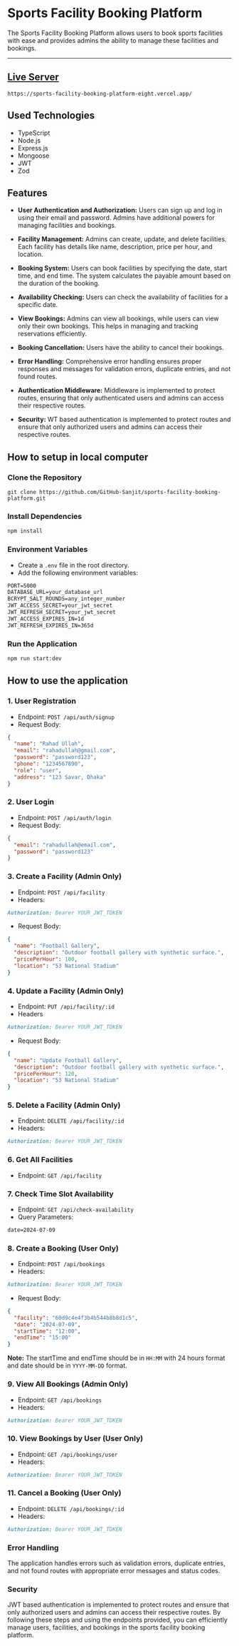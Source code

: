 # Sports Facility Booking Platform

The Sports Facility Booking Platform allows users to book sports facilities with ease and provides admins the ability to manage these facilities and bookings.

---

## [Live Server](https://sports-facility-booking-platform-eight.vercel.app/)

```console
https://sports-facility-booking-platform-eight.vercel.app/

```

## Used Technologies

- TypeScript
- Node.js
- Express.js
- Mongoose
- JWT
- Zod

## Features

- **User Authentication and Authorization:**
  Users can sign up and log in using their email and password. Admins have additional powers for managing facilities and bookings.

- **Facility Management:**
  Admins can create, update, and delete facilities. Each facility has details like name, description, price per hour, and location.

- **Booking System:**
  Users can book facilities by specifying the date, start time, and end time. The system calculates the payable amount based on the duration of the booking.

- **Availability Checking:**
  Users can check the availability of facilities for a specific date.

- **View Bookings:**
  Admins can view all bookings, while users can view only their own bookings. This helps in managing and tracking reservations efficiently.

- **Booking Cancellation:**
  Users have the ability to cancel their bookings.

- **Error Handling:**
  Comprehensive error handling ensures proper responses and messages for validation errors, duplicate entries, and not found routes.

- **Authentication Middleware:**
  Middleware is implemented to protect routes, ensuring that only authenticated users and admins can access their respective routes.

- **Security:**
  WT based authentication is implemented to protect routes and ensure that only authorized users and admins can access their respective routes.

## How to setup in local computer

### Clone the Repository

```plain
git clone https://github.com/GitHub-Sanjit/sports-facility-booking-platform.git
```

### Install Dependencies

```markdown
npm install
```

### Environment Variables

- Create a `.env` file in the root directory.
- Add the following environment variables:

```markdown
PORT=5000
DATABASE_URL=your_database_url
BCRYPT_SALT_ROUNDS=any_integer_number
JWT_ACCESS_SECRET=your_jwt_secret
JWT_REFRESH_SECRET=your_jwt_secret
JWT_ACCESS_EXPIRES_IN=1d
JWT_REFRESH_EXPIRES_IN=365d
```

### Run the Application

```markdown
npm run start:dev
```

## How to use the application

### 1. User Registration

- Endpoint: `POST /api/auth/signup`
- Request Body:

```json
{
  "name": "Rahad Ullah",
  "email": "rahadullah@gmail.com",
  "password": "password123",
  "phone": "1234567890",
  "role": "user",
  "address": "123 Savar, Dhaka"
}
```

### 2. User Login

- Endpoint: `POST /api/auth/login`
- Request Body:

```json
{
  "email": "rahadullah@email.com",
  "password": "password123"
}
```

### 3. Create a Facility (Admin Only)

- Endpoint: `POST /api/facility`
- Headers:

```markdown
Authorization: Bearer YOUR_JWT_TOKEN
```

- Request Body:

```json
{
  "name": "Football Gallery",
  "description": "Outdoor football gallery with synthetic surface.",
  "pricePerHour": 100,
  "location": "53 National Stadium"
}
```

### 4. Update a Facility (Admin Only)

- Endpoint: `PUT /api/facility/:id`
- Headers

```markdown
Authorization: Bearer YOUR_JWT_TOKEN
```

- Request Body:

```json
{
  "name": "Update Football Gallery",
  "description": "Outdoor football gallery with synthetic surface.",
  "pricePerHour": 120,
  "location": "53 National Stadium"
}
```

### 5. Delete a Facility (Admin Only)

- Endpoint: `DELETE /api/facility/:id`
- Headers:

```markdown
Authorization: Bearer YOUR_JWT_TOKEN
```

### 6. Get All Facilities

- Endpoint: `GET /api/facility`

### 7. Check Time Slot Availability

- Endpoint: `GET /api/check-availability`
- Query Parameters:

```markdown
date=2024-07-09
```

### 8. Create a Booking (User Only)

- Endpoint: `POST /api/bookings`
- Headers:

```markdown
Authorization: Bearer YOUR_JWT_TOKEN
```

- Request Body:

```json
{
  "facility": "60d9c4e4f3b4b544b8b8d1c5",
  "date": "2024-07-09",
  "startTime": "12:00",
  "endTime": "15:00"
}
```

**Note:** The startTime and endTime should be in `HH:MM` with 24 hours format and date should be in `YYYY-MM-DD` format.

### 9. View All Bookings (Admin Only)

- Endpoint: `GET /api/bookings`
- Headers:

```markdown
Authorization: Bearer YOUR_JWT_TOKEN
```

### 10. View Bookings by User (User Only)

- Endpoint: `GET /api/bookings/user`
- Headers:

```markdown
Authorization: Bearer YOUR_JWT_TOKEN
```

### 11. Cancel a Booking (User Only)

- Endpoint: `DELETE /api/bookings/:id`
- Headers:

```markdown
Authorization: Bearer YOUR_JWT_TOKEN
```

### Error Handling

The application handles errors such as validation errors, duplicate entries, and not found routes with appropriate error messages and status codes.

### Security

JWT based authentication is implemented to protect routes and ensure that only authorized users and admins can access their respective routes.
By following these steps and using the endpoints provided, you can efficiently manage users, facilities, and bookings in the sports facility booking platform.
